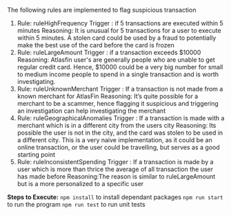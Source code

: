 
The following rules are implemented to flag suspicious transaction
1. Rule: ruleHighFrequency
   Trigger : if 5 transactions are executed within 5 minutes
   Reasoning: It is unusual for 5 transactions for a user to execute within 5 minutes. A stolen card could be used by a fraud to potentially make the best use of the card before the card is frozen
2. Rule: ruleLargeAmount
   Trigger : if a transaction exceeds $10000
   Reasoning: Atlasfin user's are generally people who are unable to get regular credit card. Hence, $10000 could be a very big number for small to medium income people to spend in a single transaction and is worth investigating.
3. Rule: ruleUnknownMerchant
   Trigger : If a transaction is not made from a known merchant for AtlasFin
   Reasoning: It’s quite possible for a merchant to be a scammer, hence flagging it suspicious and triggering an investigation can help investigating the merchant
4. Rule: ruleGeographicalAnomalies
   Trigger : If a transaction is made with a merchant which is in a different city from the users city
   Reasoning: Its possible the user is not in the city, and the card was stolen to be used in a different city. This is a very naive implementation, as it could be an online transaction, or the user could be travelling, but serves as a good starting point
5. Rule: ruleInconsistentSpending
   Trigger : If a transaction is made by a user which is more than thrice the average of all transaction the user has made before
   Reasoning:The reason is similar to ruleLargeAmount but  is a more personalized to a specific user

**Steps to Execute:**
`npm install`  to install dependant packages
`npm run start`  to run the program
`npm run test` to run unit tests

